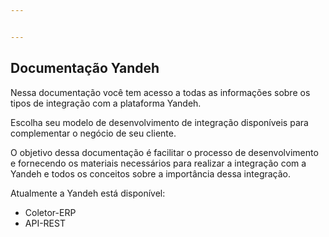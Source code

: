 ```yaml
---


---
```


<h2 id="documentação-yandeh">Documentação Yandeh</h2>
<p>Nessa documentação você tem acesso a todas as informações sobre os tipos de integração com a plataforma Yandeh.</p>
<p>Escolha seu modelo de desenvolvimento de integração disponíveis para complementar o negócio de seu cliente.</p>
<p>O objetivo dessa documentação é facilitar o processo de desenvolvimento e fornecendo os materiais necessários para realizar a integração com a Yandeh e todos os conceitos sobre a importância dessa integração.</p>
<p>Atualmente a Yandeh está disponível:</p>
<ul>
<li>Coletor-ERP</li>
<li>API-REST</li>
</ul>

